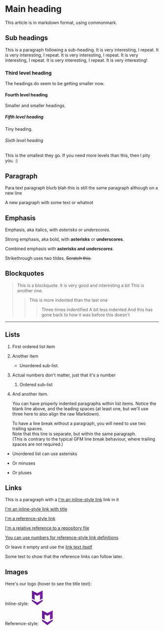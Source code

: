 # Main heading

This article is in markdown format, using commonmark.

## Sub headings

This is a paragraph following a sub-heading.
It is very interesting, I repeat.
It is very interesting, I repeat.
It is very interesting, I repeat.
It is very interesting, I repeat.
It is very interesting, I repeat.
It is very interesting!

### Third level heading

The headings do seem to be getting smaller now.

#### Fourth level heading

Smaller and smaller headings.

##### Fifth level heading

Tiny heading.

###### Sixth level heading

This is the smallest they go. If you need more levels than this, then I pity you. :)

## Paragraph

Para text paragraph blurb blah
this is still the same paragraph although on a new line

A new paragraph with some text or whatnot


## Emphasis

Emphasis, aka italics, with *asterisks* or _underscores_.

Strong emphasis, aka bold, with **asterisks** or __underscores__.

Combined emphasis with **asterisks and _underscores_**.

Strikethrough uses two tildes. ~~Scratch this.~~


## Blockquotes

> This is a blockquote. It is very good and interesting a bit
> This is another one.
> > This is more indented than the last one
> > > Three times indentified
> > A bit less indented
> And this has gone back to how it was before
> this doesn't

----

## Lists

1. First ordered list item
2. Another item
   * Unordered sub-list. 
1. Actual numbers don't matter, just that it's a number
   1. Ordered sub-list
4. And another item.

   You can have properly indented paragraphs within list items. Notice the blank line above, and the leading spaces (at least one, but we'll use three here to also align the raw Markdown).

   To have a line break without a paragraph, you will need to use two trailing spaces.  
   Note that this line is separate, but within the same paragraph.  
   (This is contrary to the typical GFM line break behaviour, where trailing spaces are not required.)

* Unordered list can use asterisks
- Or minuses
+ Or pluses


## Links

This is a paragraph with a [I'm an inline-style link](https://www.google.com) link in it

[I'm an inline-style link with title](https://www.google.com "Google's Homepage")

[I'm a reference-style link][Arbitrary case-insensitive reference text]

[I'm a relative reference to a repository file](../blob/master/LICENSE)

[You can use numbers for reference-style link definitions][1]

Or leave it empty and use the [link text itself]

Some text to show that the reference links can follow later.

[arbitrary case-insensitive reference text]: https://www.mozilla.org
[1]: http://slashdot.org
[link text itself]: http://www.reddit.com


## Images

Here's our logo (hover to see the title text):

Inline-style: 
![alt text](https://github.com/adam-p/markdown-here/raw/master/src/common/images/icon48.png "Logo Title Text 1")

Reference-style: 
![alt text][logo]

[logo]: https://github.com/adam-p/markdown-here/raw/master/src/common/images/icon48.png "Logo Title Text 2"
